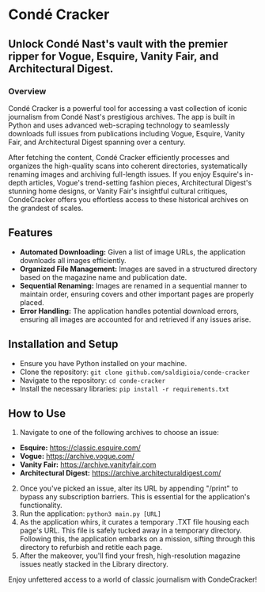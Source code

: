 # Condé Cracker
## Unlock Condé Nast's vault with the premier ripper for Vogue, Esquire, Vanity Fair, and Architectural Digest.

### Overview
Condé Cracker is a powerful tool for accessing a vast collection of iconic journalism from Condé Nast's prestigious archives. The app is built in Python and uses advanced web-scraping technology to seamlessly downloads full issues from publications including Vogue, Esquire, Vanity Fair, and Architectural Digest spanning over a century. 

After fetching the content, Condé Cracker efficiently processes and organizes the high-quality scans into coherent directories, systematically renaming images and archiving full-length issues. If you enjoy Esquire's in-depth articles, Vogue's trend-setting fashion pieces, Architectural Digest's stunning home designs, or Vanity Fair's insightful cultural critiques, CondeCracker offers you effortless access to these historical archives on the grandest of scales.

## Features
- **Automated Downloading:** Given a list of image URLs, the application downloads all images efficiently.
- **Organized File Management:** Images are saved in a structured directory based on the magazine name and publication date.
- **Sequential Renaming:** Images are renamed in a sequential manner to maintain order, ensuring covers and other important pages are properly placed.
- **Error Handling:** The application handles potential download errors, ensuring all images are accounted for and retrieved if any issues arise.

## Installation and Setup
- Ensure you have Python installed on your machine.
- Clone the repository: `‌git clone github.com/saldigioia/conde-cracker`
- Navigate to the repository: `c‌d conde-cracker`
- Install the necessary libraries: `pip install -r requirements.txt`

## How to Use
1. Navigate to one of the following archives to choose an issue:
- **Esquire:** https://classic.esquire.com/
- **Vogue:** https://archive.vogue.com/
- **Vanity Fair:** https://archive.vanityfair.com
- **Architectural Digest:** https://archive.architecturaldigest.com/
2. Once you've picked an issue, alter its URL by appending "/print" to bypass any subscription barriers. This is essential for the application's functionality.
3. Run the application: `‌python3 main.py [URL]`
4. As the application whirs, it curates a temporary .TXT file housing each page's URL. This file is safely tucked away in a temporary directory. Following this, the application embarks on a mission, sifting through this directory to refurbish and retitle each page.
5. After the makeover, you'll find your fresh, high-resolution magazine issues neatly stacked in the Library directory.

Enjoy unfettered access to a world of classic journalism with CondeCracker!
